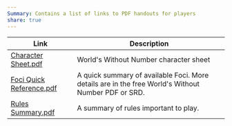 ```yaml
---  
Summary: Contains a list of links to PDF handouts for players  
share: true  
---  
```

  
| Link                         | Description                                                                                        |  
| ---------------------------- | -------------------------------------------------------------------------------------------------- |  
| [Character Sheet.pdf](./Player%20Handouts/Character%20Sheet.pdf)      | World's Without Number character sheet                                                             |  
| [Foci Quick Reference.pdf](./Player%20Handouts/Foci%20Quick%20Reference.pdf) | A quick summary of available Foci. More details are in the free World's Without Number PDF or SRD. |  
| [Rules Summary.pdf](./Player%20Handouts/Rules%20Summary.pdf)        | A summary of rules important to play.                                                              |  

